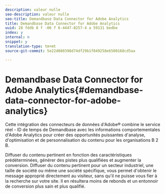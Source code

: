 ```yaml
---
description: valeur nulle
seo-description: valeur nulle
seo-title: Demandbase Data Connector for Adobe Analytics
title: Demandbase Data Connector for Adobe Analytics
uuid: 28 fddb 8 f -06 f 6-4447-8257-4 a 59131 bedbe
index: y
internal: n
snippet: y
translation-type: tm+mt
source-git-commit: 5e22d080398d74df29b1f849258e6500168cd5aa

---
```



# Demandbase Data Connector for Adobe Analytics{#demandbase-data-connector-for-adobe-analytics}

Cette intégration des connecteurs de données d'Adobe® combine le service réel - ID de temps de Demandbase avec les informations comportementales d'Adobe Analytics pour créer des opportunités puissantes d'analyse, d'optimisation et de personnalisation du contenu pour les organisations B 2 B.

Diffuser du contenu pertinent en fonction des caractéristiques prédéterminées, générer des pistes plus qualifiées et augmenter la conversion. Diffuser du contenu pertinent pour un secteur industriel, une taille de société ou même une société spécifique, vous permet d'obtenir le message approprié directement au visiteur, sans qu'il ne puisse vous fier à la recherche sur votre site. Il en résultera moins de rebonds et un entonnoir de conversion plus sain et plus qualifié.
